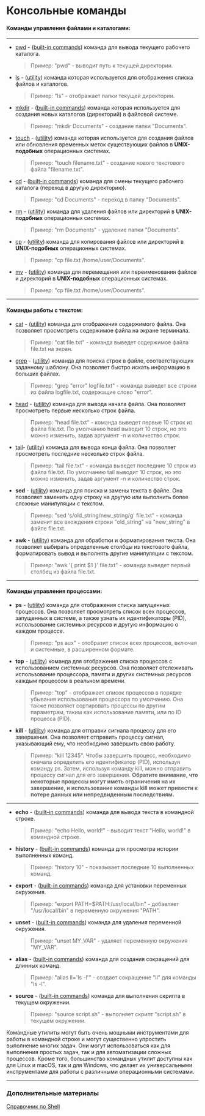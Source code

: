 # Консольные команды

#### Команды управления файлами и каталогами:
***
* [pwd](./built-in%20commands/pwd.md) - ([built-in commands](./built-in%20commands/build-in.md)) команда для вывода текущего рабочего каталога. 
    > Пример: "pwd" - выводит путь к текущей директории.

* [ls](./utils/ls.md) - ([utility](./utils/utils.md)) команда которая используется для отображения списка файлов и каталогов.
    > Пример: "ls" - отображает папки текущей директории.

* [mkdir](./built-in%20commands/mkdir.md) - ([built-in commands](./built-in%20commands/build-in.md)) команда которая используется для создания новых каталогов (директорий) в файловой системе.
    > Пример: "mkdir Documents" - создание папки "Documents".

* [touch](./built-in%20commands/mkdir.md) - ([utility](./utils/utils.md)) команда которая используется для создания файлов или обновления временных меток существующих файлов в **UNIX-подобных** операционных системах.
    > Пример: "touch filename.txt" - создание нового текстового файла "filename.txt".

* [cd](./built-in%20commands/cd.md) - ([built-in commands](./built-in%20commands/build-in.md)) команда для смены текущего рабочего каталога (переход в другую директорию).
    > Пример: "cd Documents" - переход в папку "Documents".

* [rm](./utils/rm.md) - ([utility](./utils/utils.md)) команда для удаления файлов или директорий в **UNIX-подобных** операционных системах.
    > Пример: "rm Documents" - удаление папки "Documents".

* [cp](./utils/cp.md) - ([utility](./utils/utils.md)) команда для копирования файлов или директорий в **UNIX-подобных** операционных системах.
    > Пример: "cp file.txt /home/user/Documents".

* [mv](./utils/mv.md) - ([utility](./utils/utils.md)) команда для перемещения или переименования файлов и директорий в **UNIX-подобных** операционных системах.
    > Пример: "cp file.txt /home/user/Documents".

****

#### Команды работы с текстом:

* [cat](./utils/cat.md) - ([utility](./utils/utils.md)) команда для отображения содержимого файла. Она позволяет просмотреть содержимое файла на экране терминала. 
    > Пример: "cat file.txt" - команда выведет содержимое файла file.txt на экран.
* [grep](./utils/grep.md) - ([utility](./utils/utils.md)) команда для поиска строк в файле, соответствующих заданному шаблону. Она позволяет быстро искать информацию в больших файлах. 
    > Пример: "grep "error" logfile.txt" - команда выведет все строки из файла logfile.txt, содержащие слово "error".

* [head](./utils/head.md) - ([utility](./utils/utils.md)) команда для вывода начала файла. Она позволяет просмотреть первые несколько строк файла. 
    > Пример: "head file.txt" - команда выведет первые 10 строк из файла file.txt. По умолчанию head выводит 10 строк, но это можно изменить, задав аргумент -n и количество строк.

* [tail](./utils/head.md)- ([utility](./utils/utils.md)) команда для вывода конца файла. Она позволяет просмотреть последние несколько строк файла. 
    > Пример: "tail file.txt" - команда выведет последние 10 строк из файла file.txt. По умолчанию tail выводит 10 строк, но это можно изменить, задав аргумент -n и количество строк.

* **sed** - ([utility](./utils/utils.md)) команда для поиска и замены текста в файле. Она позволяет заменить одну строку на другую или выполнить более сложные манипуляции с текстом. 
    > Пример: "sed 's/old_string/new_string/g' file.txt" - команда заменит все вхождения строки "old_string" на "new_string" в файле file.txt.

* **awk** - ([utility](./utils/utils.md)) команда для обработки и форматирования текста. Она позволяет выбирать определенные столбцы из текстового файла, форматировать вывод и выполнять другие манипуляции с текстом. 
    > Пример: "awk '{ print $1 }' file.txt" - команда выведет первый столбец из файла file.txt.

***

#### Команды управления процессами:

* **ps** - ([utility](./utils/utils.md)) команда для отображения списка запущенных процессов. Она позволяет просмотреть список всех процессов, запущенных в системе, а также узнать их идентификаторы (PID), использование системных ресурсов и другую информацию о каждом процессе.
    > Пример: "ps aux" -  отобразит список всех процессов, включая и системные, в расширенном формате.

* **top** - ([utility](./utils/utils.md)) команда для отображения списка процессов с использованием системных ресурсов. Она позволяет отслеживать использование процессора, памяти и других системных ресурсов каждым процессом в реальном времени.
     > Пример: "top" - отображает список процессов в порядке убывания использования процессора по умолчанию. Она также позволяет сортировать процессы по другим параметрам, таким как использование памяти, или по ID процесса (PID).

* **kill** - ([utility](./utils/utils.md)) команда для отправки сигнала процессу для его завершения. Она позволяет отправить процессу сигнал, указывающий ему, что необходимо завершить свою работу.
    > Пример: "kill 12345". Чтобы завершить процесс, необходимо сначала определить его идентификатор (PID), используя команду ps. Затем, используя команду kill, можно отправить процессу сигнал для его завершения.
    **Обратите внимание, что некоторые процессы могут иметь ограничения на их завершение, и использование команды kill может привести к потере данных или непредвиденным последствиям.**

****

* **echo** - ([built-in commands](./built-in%20commands/build-in.md)) команда для вывода текста в командной строке. 
    > Пример: "echo Hello, world!" - выводит текст "Hello, world!" в командной строке.

* **history** - ([built-in commands](./built-in%20commands/build-in.md)) команда для просмотра истории выполненных команд. 
    > Пример: "history 10" - показывает последние 10 выполненных команд.

* **export** - ([built-in commands](./built-in%20commands/build-in.md)) команда для установки переменных окружения. 
    > Пример: "export PATH=$PATH:/usr/local/bin" - добавляет "/usr/local/bin" в переменную окружения "PATH".

* **unset** - ([built-in commands](./built-in%20commands/build-in.md)) команда для удаления переменной окружения.
    > Пример: "unset MY_VAR" - удаляет переменную окружения "MY_VAR".

* **alias** - ([built-in commands](./built-in%20commands/build-in.md)) команда для создания сокращений для длинных команд. 
    > Пример: "alias ll='ls -l'" - создает сокращение "ll" для команды "ls -l".

* **source** - ([built-in commands](./built-in%20commands/build-in.md)) команда для выполнения скрипта в текущем окружении.

    > Пример: "source script.sh" - выполняет скрипт "script.sh" в текущем окружении.

Командные утилиты могут быть очень мощными инструментами для работы в командной строке и могут существенно упростить выполнение многих задач. Они могут использоваться как для выполнения простых задач, так и для автоматизации сложных процессов. Кроме того, большинство командных утилит доступны как для Linux и macOS, так и для Windows, что делает их универсальными инструментами для работы с различными операционными системами.

***

### Дополнительные материалы
[Справочник по Shell](https://explainshell.com) 
